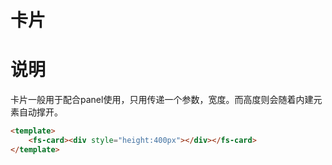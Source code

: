 # 卡片
<template>
	<fs-card><div style="height:400px"></div></fs-card>
</template>

# 说明
卡片一般用于配合panel使用，只用传递一个参数，宽度。而高度则会随着内建元素自动撑开。

``` html
<template>
	<fs-card><div style="height:400px"></div></fs-card>
</template>
```
